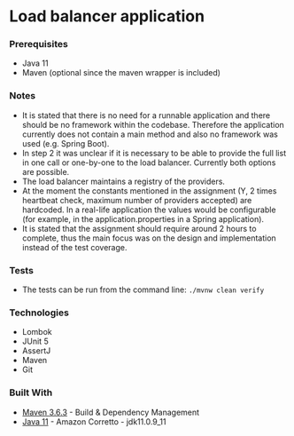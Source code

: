 # Load balancer application

### Prerequisites

- Java 11
- Maven (optional since the maven wrapper is included)

### Notes

- It is stated that there is no need for a runnable application and there should be no framework within the codebase. Therefore the application
  currently does not contain a main method and also no framework was used (e.g. Spring Boot).
- In step 2 it was unclear if it is necessary to be able to provide the full list in one call or one-by-one to the load balancer. Currently both
  options are possible.
- The load balancer maintains a registry of the providers.
- At the moment the constants mentioned in the assignment (Y, 2 times heartbeat check, maximum number of providers accepted) are hardcoded. In a
  real-life application the values would be configurable (for example, in the application.properties in a Spring application).
- It is stated that the assignment should require around 2 hours to complete, thus the main focus was on the design and implementation instead of the
  test coverage.

### Tests

* The tests can be run from the command line:
  `./mvnw clean verify`

### Technologies

* Lombok
* JUnit 5
* AssertJ
* Maven
* Git

### Built With

* [Maven 3.6.3](https://maven.apache.org) - Build & Dependency Management
* [Java 11](https://docs.aws.amazon.com/corretto/latest/corretto-11-ug/downloads-list.html) - Amazon Corretto - jdk11.0.9_11